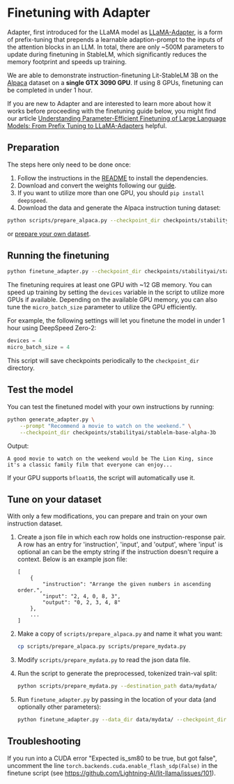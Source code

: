# Finetuning with Adapter

Adapter, first introduced for the LLaMA model as [LLaMA-Adapter](https://arxiv.org/abs/2303.16199), is a form of prefix-tuning that prepends a learnable adaption-prompt to the inputs of the attention blocks in an LLM. In total, there are only ~500M parameters to update during finetuning in StableLM, which significantly reduces the memory footprint and speeds up training.

We are able to demonstrate instruction-finetuning Lit-StableLM 3B on the [Alpaca](https://github.com/tatsu-lab/stanford_alpaca) dataset on a **single GTX 3090 GPU**. If using 8 GPUs, finetuning can be completed in under 1 hour.

If you are new to Adapter and are interested to learn more about how it works before proceeding with the finetuning guide below, you might find our article [Understanding Parameter-Efficient Finetuning of Large Language Models: From Prefix Tuning to LLaMA-Adapters](https://lightning.ai/pages/community/article/understanding-llama-adapters/) helpful.

## Preparation

The steps here only need to be done once:

1. Follow the instructions in the [README](README.md) to install the dependencies.
2. Download and convert the weights following our [guide](download_weights.md).
3. If you want to utilize more than one GPU, you should `pip install deepspeed`.
4. Download the data and generate the Alpaca instruction tuning dataset:

```bash
python scripts/prepare_alpaca.py --checkpoint_dir checkpoints/stabilityai/stablelm-base-alpha-3b
```

or [prepare your own dataset](#tune-on-your-dataset).

## Running the finetuning

```bash
python finetune_adapter.py --checkpoint_dir checkpoints/stabilityai/stablelm-base-alpha-3b
```

The finetuning requires at least one GPU with ~12 GB memory.
You can speed up training by setting the `devices` variable in the script to utilize more GPUs if available.
Depending on the available GPU memory, you can also tune the `micro_batch_size` parameter to utilize the GPU efficiently.

For example, the following settings will let you finetune the model in under 1 hour using DeepSpeed Zero-2:
```python
devices = 4
micro_batch_size = 4
```

This script will save checkpoints periodically to the `checkpoint_dir` directory.

## Test the model

You can test the finetuned model with your own instructions by running:

```bash
python generate_adapter.py \
    --prompt "Recommend a movie to watch on the weekend." \
    --checkpoint_dir checkpoints/stabilityai/stablelm-base-alpha-3b
```
Output:
```
A good movie to watch on the weekend would be The Lion King, since it's a classic family film that everyone can enjoy...
```
If your GPU supports `bfloat16`, the script will automatically use it.

## Tune on your dataset

With only a few modifications, you can prepare and train on your own instruction dataset.

1. Create a json file in which each row holds one instruction-response pair. 
   A row has an entry for 'instruction', 'input', and 'output', where 'input' is optional an can be 
   the empty string if the instruction doesn't require a context. Below is an example json file:

    ```
    [
        {
            "instruction": "Arrange the given numbers in ascending order.",
            "input": "2, 4, 0, 8, 3",
            "output": "0, 2, 3, 4, 8"
        },
        ...
    ]
    ```

2. Make a copy of `scripts/prepare_alpaca.py` and name it what you want:

    ```bash
    cp scripts/prepare_alpaca.py scripts/prepare_mydata.py
    ```

3. Modify `scripts/prepare_mydata.py` to read the json data file.
4. Run the script to generate the preprocessed, tokenized train-val split:

    ```bash
    python scripts/prepare_mydata.py --destination_path data/mydata/
    ```

5. Run `finetune_adapter.py` by passing in the location of your data (and optionally other parameters):
   
    ```bash
    python finetune_adapter.py --data_dir data/mydata/ --checkpoint_dir checkpoints/stabilityai/stablelm-base-alpha-3b
    ```


## Troubleshooting

If you run into a CUDA error "Expected is_sm80 to be true, but got false", uncomment the line
`torch.backends.cuda.enable_flash_sdp(False)` in the finetune script (see https://github.com/Lightning-AI/lit-llama/issues/101).
